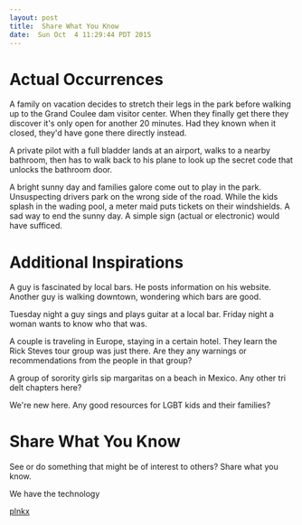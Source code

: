 ```yaml
---
layout: post
title:  Share What You Know
date:  Sun Oct  4 11:29:44 PDT 2015
---
```


# Actual Occurrences

A family on vacation decides to stretch their legs in the park before
walking up to the Grand Coulee dam visitor center. When they finally
get there they discover it's only open for another 20 minutes. Had
they known when it closed, they'd have gone there directly instead.

A private pilot with a full bladder lands at an airport,  walks to a
nearby bathroom, then has to walk back to his plane to look up
the secret code that unlocks the bathroom door.

A bright sunny day and families galore come out to play in the park.
Unsuspecting drivers park on the wrong side of the road. While the
kids splash in the wading pool, a meter maid puts tickets on their
windshields. A sad way to end the sunny day. A simple sign (actual or
electronic) would have sufficed.

# Additional Inspirations

A guy is fascinated by local bars. He posts information on his website.
Another guy is walking downtown, wondering which bars are good.

Tuesday night a guy sings and plays guitar at a local bar. Friday
night a woman wants to know who that was.

A couple is traveling in Europe, staying in a certain hotel. They
learn the Rick Steves tour group was just there. Are they any
warnings or recommendations from the people in that group?

A group of sorority girls sip margaritas on a beach in Mexico. Any
other tri delt chapters here?

We're new here. Any good resources for LGBT kids and their families?

# Share What You Know

See or do something that might be of interest to others? Share what
you know.

We have the technology

[plnkx](https://www.plnkx.com)

